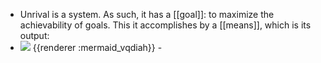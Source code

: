 - Unrival is a system.  As such, it has a [[goal]]: to maximize the achievability of goals.  This it accomplishes by a [[means]], which is its output:
- <img src="https://mermaid.ink/img/ICBncmFwaCBMUgogIEEoKGdvYWwpKS0tPkJbVW5yaXZhbF0KICBCIC0tPiBDKChtZWFucykpCg" />
  {{renderer :mermaid_vqdiah}}
	-